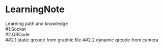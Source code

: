 LearningNote
====
Learning path and knowledge  
#1.Socket  
#2.QRCode  
##2.1 static qrcode from graphic file
##2.2 dynamic qrcode from camera
